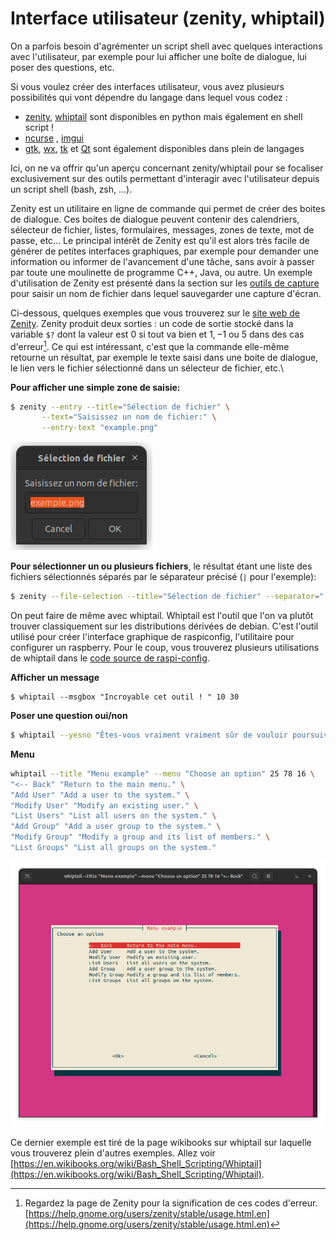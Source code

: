 # Interface utilisateur (zenity, whiptail)

On a parfois besoin d'agrémenter un script shell avec quelques interactions avec
l'utilisateur, par exemple pour lui afficher une boîte de dialogue, lui poser
des questions, etc. 

Si vous voulez créer des interfaces utilisateur, vous avez plusieurs
possibilités qui vont dépendre du langage dans lequel vous codez :

- [zenity](https://help.gnome.org/users/zenity/stable/), [whiptail]() sont disponibles en python mais également en shell
  script !
- [ncurse]() , [imgui]()
- [gtk](), [wx](), [tk]() et [Qt]() sont également disponibles dans plein de
  langages

Ici, on ne va offrir qu'un aperçu concernant zenity/whiptail pour se focaliser
exclusivement sur des outils permettant d'interagir avec l'utilisateur depuis
un script shell (bash, zsh, ...).



Zenity est un utilitaire en ligne de commande qui permet de créer des boites de dialogue. Ces boites de dialogue peuvent contenir des calendriers, sélecteur de fichier, listes,
formulaires, messages, zones de texte, mot de passe, etc... Le principal intérêt de Zenity est qu'il est alors très facile de générer de petites interfaces graphiques, par exemple pour demander une information ou informer de l'avancement d'une tâche, sans avoir à passer par toute une moulinette de programme C++, Java, ou autre. Un exemple d'utilisation de Zenity est présenté dans la section sur les [outils de capture](capture.md) pour saisir un nom de fichier dans lequel sauvegarder une capture d'écran. 

Ci-dessous, quelques exemples que vous trouverez sur le [site web de Zenity](https://help.gnome.org/users/zenity/stable/). Zenity produit deux sorties : un code de sortie stocké dans la variable `$?` dont la valeur est $0$ si tout va bien et $1, -1$ ou $5$ dans des cas d'erreur[^1]. Ce qui est intéressant, c'est que la commande elle-même retourne un résultat, par exemple le texte saisi dans une boite de dialogue, le lien vers le fichier sélectionné dans un sélecteur de fichier, etc.\\

**Pour afficher une simple zone de saisie:**

```bash
$ zenity --entry --title="Sélection de fichier" \
       --text="Saisissez un nom de fichier:" \
       --entry-text "example.png" 
```

![Exemple de zone de saisie avec Zenity](../assets/zenity.png)

**Pour sélectionner un ou plusieurs fichiers**, le résultat étant une liste des fichiers sélectionnés séparés par le séparateur précisé (`|` pour l'exemple):

```bash
$ zenity --file-selection --title="Sélection de fichier" --separator="|" --multiple
```

On peut faire de même avec whiptail. Whiptail est l'outil que l'on va plutôt
trouver classiquement sur les distributions dérivées de debian. C'est l'outil
utilisé pour créer l'interface graphique de raspiconfig, l'utilitaire pour
configurer un raspberry. Pour le coup, vous trouverez plusieurs utilisations de
whiptail dans le [code source de raspi-config](https://github.com/RPi-Distro/raspi-config/blob/bookworm/raspi-config).

**Afficher un message**

```
$ whiptail --msgbox "Incroyable cet outil ! " 10 30
```

**Poser une question oui/non**
```bash
$ whiptail --yesno "Êtes-vous vraiment vraiment sûr de vouloir poursuivre ? " 20 60 2 --yes-button "Carrément" --no-button "Pitié non"
```

**Menu**

```bash
whiptail --title "Menu example" --menu "Choose an option" 25 78 16 \
"<-- Back" "Return to the main menu." \
"Add User" "Add a user to the system." \
"Modify User" "Modify an existing user." \
"List Users" "List all users on the system." \
"Add Group" "Add a user group to the system." \
"Modify Group" "Modify a group and its list of members." \
"List Groups" "List all groups on the system."
```

![Exemple de menu avec whiptail](../assets/whiptail.png)

Ce dernier exemple est tiré de la page wikibooks sur whiptail sur laquelle vous
trouverez plein d'autres exemples. Allez voir [https://en.wikibooks.org/wiki/Bash_Shell_Scripting/Whiptail](https://en.wikibooks.org/wiki/Bash_Shell_Scripting/Whiptail).

[^1]: 
	Regardez la page de Zenity pour la signification de ces codes d'erreur. [https://help.gnome.org/users/zenity/stable/usage.html.en](https://help.gnome.org/users/zenity/stable/usage.html.en)
